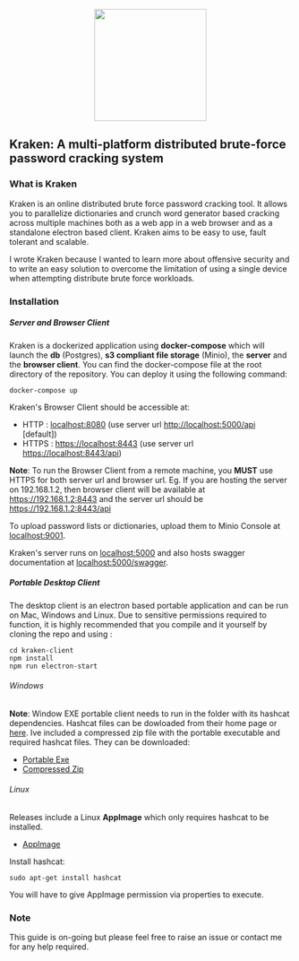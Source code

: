 <p align="center">
  <img width="200" src="https://github.com/arcaneiceman/kraken/blob/master/kraken-client/src/assets/kraken-logo.png"/>
</p>

## Kraken: A multi-platform distributed brute-force password cracking system

<div id="{'introduction'}">

### What is Kraken

</div>

Kraken is an online distributed brute force password cracking tool. It allows you to parallelize dictionaries and crunch word generator based cracking across multiple machines both as a web app in a web browser and as a standalone electron based client. Kraken aims to be easy to use, fault tolerant and scalable.

I wrote Kraken because I wanted to learn more about offensive security and to write an easy solution to overcome the limitation of using a single device when attempting distribute brute force workloads.

<div id="{'installation'}">

### Installation

</div>

##### Server and Browser Client
Kraken is a dockerized application using <strong>docker-compose</strong> which will launch the <strong>db</strong> (Postgres), <strong>s3 compliant file storage</strong> (Minio),
the <strong>server</strong> and the <strong>browser client</strong>. You can find the docker-compose file at the root directory of the repository. You can deploy it using the following command:

```
docker-compose up
```
Kraken's Browser Client should be accessible at:
  - HTTP : <a href=http://localhost:8080>localhost:8080</a> (use server url <a href=" http://localhost:5000/api">http://localhost:5000/api</a> [default])
  - HTTPS : <a href="https://localhost:8443">https://localhost:8443</a> (use server url <a href="https://localhost:8443/api">https://localhost:8443/api</a>)

<strong>Note</strong>: To run the Browser Client from a remote machine, you <strong>MUST</strong> use HTTPS for both server url and browser url.
Eg. If you are hosting the server on 192.168.1.2, then browser client will be available at https://192.168.1.2:8443
and the server url should be https://192.168.1.2:8443/api

To upload password lists or dictionaries, upload them to Minio Console at <a href=http://localhost:9001>localhost:9001</a>. 

Kraken's server runs on <a href=http://localhost:5000>localhost:5000</a> and also hosts swagger documentation at <a href=http://localhost:5000/swagger>localhost:5000/swagger</a>.

##### Portable Desktop Client

The desktop client is an electron based portable application and can be run on Mac, Windows and Linux. Due to sensitive permissions required to function, it is highly recommended that you compile and it yourself by cloning the repo and using : 

```
cd kraken-client
npm install
npm run electron-start
```

###### Windows
<strong>Note</strong>: Window EXE portable client needs to run in the folder with its hashcat dependencies. Hashcat files can be dowloaded from their home page or [here](https://hashcat.net/files/hashcat-5.1.0.7z).
Ive included a compressed zip file with the portable executable and required hashcat files. They can be downloaded:
  - <a href="https://github.com/arcaneiceman/kraken/releases/download/dockerUpdate/kraken-client.1.2.0.exe">Portable Exe</a>
  - <a href="https://github.com/arcaneiceman/kraken/releases/download/dockerUpdate/kraken-client-with-dependencies.zip">Compressed Zip</a>

###### Linux

Releases include a Linux **AppImage** which only requires hashcat to be installed. 

  - <a href="https://github.com/arcaneiceman/kraken/releases/download/dockerUpdate/kraken-client-1.2.0.AppImage">AppImage</a>

Install hashcat:
```
sudo apt-get install hashcat
```
You will have to give AppImage permission via properties to execute. 

### Note

This guide is on-going but please feel free to raise an issue or contact me for any help required.
